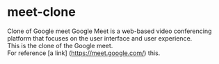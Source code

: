 # meet-clone
Clone of Google meet
Google Meet is a web-based video conferencing platform that focuses on the user interface and user experience. <br>
This is the clone of the Google meet.<br>
For reference [a link] (https://meet.google.com/) this.
